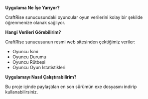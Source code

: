 **Uygulama Ne İşe Yarıyor?**

CraftRise sunucusundaki oyuncular oyun verilerini kolay bir şekilde öğrenmenize olanak sağlıyor.

**Hangi Verileri Görebilirim?**

CraftRise sunucusunun resmi web sitesinden çektiğimiz veriler:
- Oyuncu İsmi
- Oyuncu Durumu
- Oyuncu Rütbesi
- Oyuncu Oyun İstatistikleri

**Uygulamayı Nasıl Çalıştırabilirim?**

Bu proje içinde paylaştılan en son sürümün exe dosyasını indirip kullanabilirsiniz.
